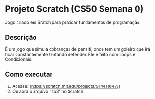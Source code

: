 # Projeto Scratch (CS50 Semana 0)

Jogo criado em Sratch para praticar fundamentos de programação.

## Descrição
É um jogo que simula cobranças de penalti, onde tem um goleiro que irá ficar constantemente tentando defender. Ele é feito com Loops e Condicionais.

## Como executar
1. Acesse: [https://scratch.mit.edu/projects/914411647/]
2. Ou abra o arquivo '.sb3' no Scratch.

